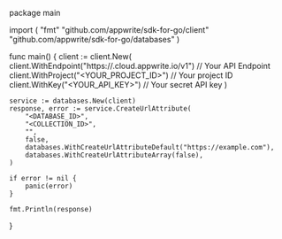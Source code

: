 package main

import (
    "fmt"
    "github.com/appwrite/sdk-for-go/client"
    "github.com/appwrite/sdk-for-go/databases"
)

func main() {
    client := client.New(
        client.WithEndpoint("https://<REGION>.cloud.appwrite.io/v1") // Your API Endpoint
        client.WithProject("<YOUR_PROJECT_ID>") // Your project ID
        client.WithKey("<YOUR_API_KEY>") // Your secret API key
    )

    service := databases.New(client)
    response, error := service.CreateUrlAttribute(
        "<DATABASE_ID>",
        "<COLLECTION_ID>",
        "",
        false,
        databases.WithCreateUrlAttributeDefault("https://example.com"),
        databases.WithCreateUrlAttributeArray(false),
    )

    if error != nil {
        panic(error)
    }

    fmt.Println(response)
}
